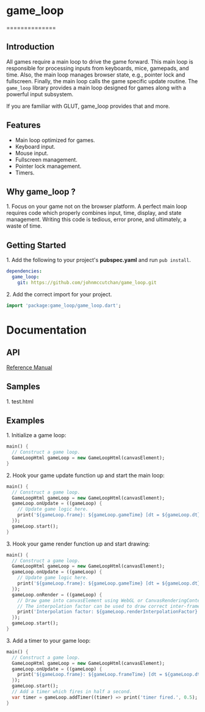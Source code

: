 # game_loop #
==============

## Introduction ##

All games require a main loop to drive the game forward. This main loop is responsible for
processing inputs from keyboards, mice, gamepads, and time. Also, the main loop
manages browser state, e.g., pointer lock and fullscreen. Finally, the main loop
calls the game specific update routine. The `game_loop` library
provides a main loop designed for games along with a powerful input subsystem.

If you are familiar with GLUT, game_loop provides that and more.

## Features ##

* Main loop optimized for games.
* Keyboard input.
* Mouse input.
* Fullscreen management.
* Pointer lock management.
* Timers.

## Why game_loop ? ##

1\. Focus on your game not on the browser platform. A perfect main loop requires
code which properly combines input, time, display, and state management. Writing
this code is tedious, error prone, and ultimately, a waste of time.

## Getting Started ##

1\. Add the following to your project's **pubspec.yaml** and run ```pub install```.

```yaml
dependencies:
  game_loop:
    git: https://github.com/johnmccutchan/game_loop.git
```

2\. Add the correct import for your project. 

```dart
import 'package:game_loop/game_loop.dart';
```

# Documentation #

## API ##

[Reference Manual](http://www.dartgamedevs.org/packages/game_loop/docs/)

## Samples ##

1\. test.html

## Examples ##

1\. Initialize a game loop:

```dart
main() {
  // Construct a game loop.
  GameLoopHtml gameLoop = new GameLoopHtml(canvasElement);
}
```

2\. Hook your game update function up and start the main loop:

```dart
main() {
  // Construct a game loop.
  GameLoopHtml gameLoop = new GameLoopHtml(canvasElement);
  gameLoop.onUpdate = ((gameLoop) {
    // Update game logic here.
    print('${gameLoop.frame}: ${gameLoop.gameTime} [dt = ${gameLoop.dt}].');
  });
  gameLoop.start();
}
```

3\. Hook your game render function up and start drawing:

```dart
main() {
  // Construct a game loop.
  GameLoopHtml gameLoop = new GameLoopHtml(canvasElement);
  gameLoop.onUpdate = ((gameLoop) {
    // Update game logic here.
    print('${gameLoop.frame}: ${gameLoop.gameTime} [dt = ${gameLoop.dt}].');
  });
  gameLoop.onRender = ((gameLoop) {
    // Draw game into canvasElement using WebGL or CanvasRenderingContext here.
    // The interpolation factor can be used to draw correct inter-frame
  	print('Interpolation factor: ${gameLoop.renderInterpolationFactor}');
  });
  gameLoop.start();
}
```

3\. Add a timer to your game loop:

```dart
main() {
  // Construct a game loop.
  GameLoopHtml gameLoop = new GameLoopHtml(canvasElement);
  gameLoop.onUpdate = ((gameLoop) {
    print('${gameLoop.frame}: ${gameLoop.frameTime} [dt = ${gameLoop.dt}].');
  });
  gameLoop.start();
  // Add a timer which fires in half a second.
  var timer = gameLoop.addTimer((timer) => print('timer fired.', 0.5);
}
```
